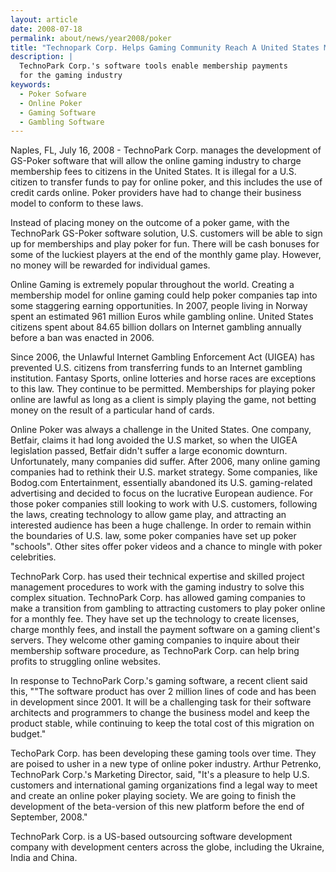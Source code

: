 ```yaml
---
layout: article
date: 2008-07-18
permalink: about/news/year2008/poker
title: "Technopark Corp. Helps Gaming Community Reach A United States Market"
description: |
  TechnoPark Corp.'s software tools enable membership payments
  for the gaming industry
keywords:
  - Poker Sofware
  - Online Poker
  - Gaming Software
  - Gambling Software
---
```


Naples, FL, July 16, 2008 - TechnoPark Corp. manages the development of GS-Poker software that will 
allow the online gaming industry to charge membership fees to citizens in the United States. It is 
illegal for a U.S. citizen to transfer funds to pay for online poker, and this includes the use of 
credit cards online. Poker providers have had to change their business model to conform to these laws.

Instead of placing money on the outcome of a poker game, with the TechnoPark GS-Poker software 
solution, U.S. customers will be able to sign up for memberships and play poker for fun. There will 
be cash bonuses for some of the luckiest players at the end of the monthly game play. However, no 
money will be rewarded for individual games.

Online Gaming is extremely popular throughout the world. Creating a membership model for online 
gaming could help poker companies tap into some staggering earning opportunities. In 2007, people 
living in Norway spent an estimated 961 million Euros while gambling online. United States citizens 
spent about 84.65 billion dollars on Internet gambling annually before a ban was enacted in 2006.

Since 2006, the Unlawful Internet Gambling Enforcement Act (UIGEA) has prevented U.S. citizens from 
transferring funds to an Internet gambling institution. Fantasy Sports, online lotteries and horse 
races are exceptions to this law. They continue to be permitted. Memberships for playing poker 
online are lawful as long as a client is simply playing the game, not betting money on the result of 
a particular hand of cards.

Online Poker was always a challenge in the United States. One company, Betfair, claims it had long 
avoided the U.S market, so when the UIGEA legislation passed, Betfair didn't suffer a large economic 
downturn. Unfortunately, many companies did suffer. After 2006, many online gaming companies had to 
rethink their U.S. market strategy. Some companies, like Bodog.com Entertainment, essentially 
abandoned its U.S. gaming-related advertising and decided to focus on the lucrative European 
audience. For those poker companies still looking to work with U.S. customers, following the laws, 
creating technology to allow game play, and attracting an interested audience has been a huge 
challenge. In order to remain within the boundaries of U.S. law, some poker companies have set up 
poker "schools". Other sites offer poker videos and a chance to mingle with poker celebrities.

TechnoPark Corp. has used their technical expertise and skilled project management procedures to 
work with the gaming industry to solve this complex situation. TechnoPark Corp. has allowed gaming 
companies to make a transition from gambling to attracting customers to play poker online for a 
monthly fee. They have set up the technology to create licenses, charge monthly fees, and install 
the payment software on a gaming client's servers. They welcome other gaming companies to inquire 
about their membership software procedure, as TechnoPark Corp. can help bring profits to struggling 
online websites.

In response to TechnoPark Corp.'s gaming software, a recent client said this, ""The software product 
has over 2 million lines of code and has been in development since 2001. It will be a challenging 
task for their software architects and programmers to change the business model and keep the product 
stable, while continuing to keep the total cost of this migration on budget."

TechoPark Corp. has been developing these gaming tools over time. They are poised to usher in a new 
type of online poker industry. Arthur Petrenko, TechnoPark Corp.'s Marketing Director, said, "It's a 
pleasure to help U.S. customers and international gaming organizations find a legal way to meet and 
create an online poker playing society. We are going to finish the development of the beta-version 
of this new platform before the end of September, 2008."

TechnoPark Corp. is a US-based outsourcing software development company with development centers 
across the globe, including the Ukraine, India and China.
